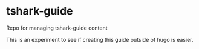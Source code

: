 # tshark-guide
Repo for managing tshark-guide content

This is an experiment to see if creating this guide outside of hugo is easier.
